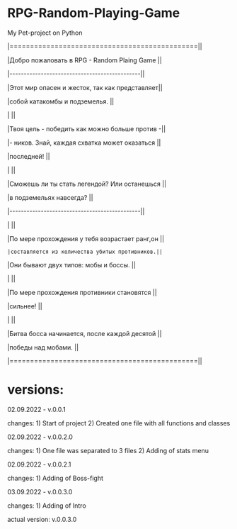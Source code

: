 # RPG-Random-Playing-Game
 My Pet-project on Python

|==============================================||

 |Добро пожаловать в RPG - Random Plaing Game   ||
  
  |----------------------------------------------||
  
   |Этот мир опасен и жесток, так как представляет||
   
  |собой катакомбы и подземелья.                 ||
  
 |                                              ||
 
|Твоя цель - победить как можно больше против -||

 |- ников. Знай, каждая схватка может оказаться ||
 
  |последней!                                    ||
  
   |                                              ||
   
  |Сможешь ли ты стать легендой? Или останешься  ||
  
 |в подземельях навсегда?                       ||
 
 |----------------------------------------------||
 
  |                                              ||
  
   |По мере прохождения у тебя возрастает ранг,он ||
   
    |составляется из количества убитых противников.||
    
   |Они бывают двух типов: мобы и боссы.          ||
   
  |                                              ||
  
 |По мере прохождения противники становятся     ||
 
  |сильнее!                                      ||
  
   |                                              ||
   
  |Битва босса начинается, после каждой десятой  ||
  
 |победы над мобами.                            ||

|==============================================||

# versions:

02.09.2022 - v.0.0.1

changes: 1) Start of project
	   2) Created one file with all functions and classes

02.09.2022 - v.0.0.2.0

changes: 1) One file was separated to 3 files
	   2) Adding of stats menu

02.09.2022 - v.0.0.2.1

changes: 1) Adding of Boss-fight

03.09.2022 - v.0.0.3.0

changes: 1) Adding of Intro

actual version: v.0.0.3.0
